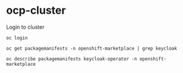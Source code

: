 # ocp-cluster

Login to cluster

`oc login`

`oc get packagemanifests -n openshift-marketplace | grep keycloak`

`oc describe packagemanifests keycloak-operator -n openshift-marketplace`

